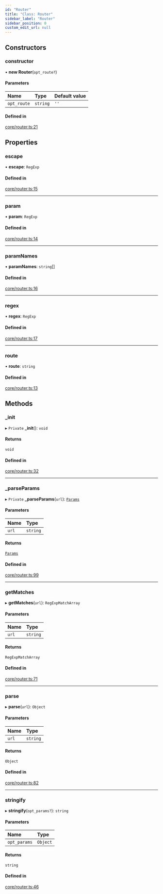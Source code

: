 ```yaml
---
id: "Router"
title: "Class: Router"
sidebar_label: "Router"
sidebar_position: 0
custom_edit_url: null
---
```


## Constructors

### constructor

• **new Router**(`opt_route?`)

#### Parameters

| Name | Type | Default value |
| :------ | :------ | :------ |
| `opt_route` | `string` | `''` |

#### Defined in

[core/router.ts:21](https://github.com/siposdani87/sui-js/blob/3c5600c/src/core/router.ts#L21)

## Properties

### escape

• **escape**: `RegExp`

#### Defined in

[core/router.ts:15](https://github.com/siposdani87/sui-js/blob/3c5600c/src/core/router.ts#L15)

___

### param

• **param**: `RegExp`

#### Defined in

[core/router.ts:14](https://github.com/siposdani87/sui-js/blob/3c5600c/src/core/router.ts#L14)

___

### paramNames

• **paramNames**: `string`[]

#### Defined in

[core/router.ts:16](https://github.com/siposdani87/sui-js/blob/3c5600c/src/core/router.ts#L16)

___

### regex

• **regex**: `RegExp`

#### Defined in

[core/router.ts:17](https://github.com/siposdani87/sui-js/blob/3c5600c/src/core/router.ts#L17)

___

### route

• **route**: `string`

#### Defined in

[core/router.ts:13](https://github.com/siposdani87/sui-js/blob/3c5600c/src/core/router.ts#L13)

## Methods

### \_init

▸ `Private` **_init**(): `void`

#### Returns

`void`

#### Defined in

[core/router.ts:32](https://github.com/siposdani87/sui-js/blob/3c5600c/src/core/router.ts#L32)

___

### \_parseParams

▸ `Private` **_parseParams**(`url`): [`Params`](../modules.md#params)

#### Parameters

| Name | Type |
| :------ | :------ |
| `url` | `string` |

#### Returns

[`Params`](../modules.md#params)

#### Defined in

[core/router.ts:99](https://github.com/siposdani87/sui-js/blob/3c5600c/src/core/router.ts#L99)

___

### getMatches

▸ **getMatches**(`url`): `RegExpMatchArray`

#### Parameters

| Name | Type |
| :------ | :------ |
| `url` | `string` |

#### Returns

`RegExpMatchArray`

#### Defined in

[core/router.ts:71](https://github.com/siposdani87/sui-js/blob/3c5600c/src/core/router.ts#L71)

___

### parse

▸ **parse**(`url`): `Object`

#### Parameters

| Name | Type |
| :------ | :------ |
| `url` | `string` |

#### Returns

`Object`

#### Defined in

[core/router.ts:82](https://github.com/siposdani87/sui-js/blob/3c5600c/src/core/router.ts#L82)

___

### stringify

▸ **stringify**(`opt_params?`): `string`

#### Parameters

| Name | Type |
| :------ | :------ |
| `opt_params` | `Object` |

#### Returns

`string`

#### Defined in

[core/router.ts:46](https://github.com/siposdani87/sui-js/blob/3c5600c/src/core/router.ts#L46)
